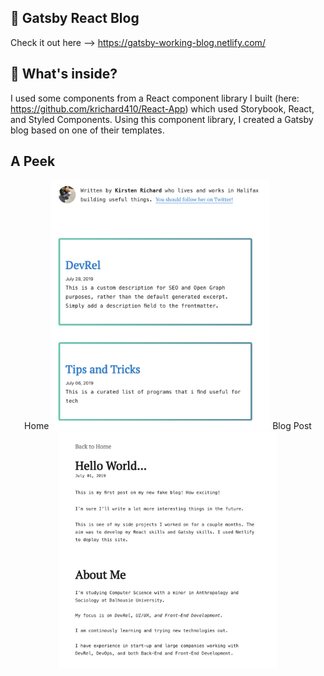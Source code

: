 
## 🚀 Gatsby React Blog

Check it out here --> https://gatsby-working-blog.netlify.com/ 


## 🧐 What's inside?

I used some components from a React component library I built (here: https://github.com/krichard410/React-App) which used Storybook, React, and Styled Components. Using this component library, I created a Gatsby blog based on one of their templates.

## A Peek

<p align="center">
  Home
  <img src="Screen Shot 2019-08-26 at 2.37.43 PM.png" width="350" title="hover text">
  Blog Post
  <img src="Screen Shot 2019-08-26 at 2.37.55 PM.png" width="350" title="hover text">
</p>
